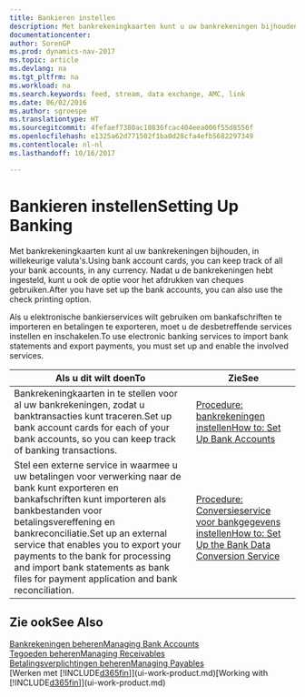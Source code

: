 ```yaml
---
title: Bankieren instellen
description: Met bankrekeningkaarten kunt u uw bankrekeningen bijhouden en bankfeeds instellen om gegevens uit te wisselen.
documentationcenter: 
author: SorenGP
ms.prod: dynamics-nav-2017
ms.topic: article
ms.devlang: na
ms.tgt_pltfrm: na
ms.workload: na
ms.search.keywords: feed, stream, data exchange, AMC, link
ms.date: 06/02/2016
ms.author: sgroespe
ms.translationtype: HT
ms.sourcegitcommit: 4fefaef7380ac10836fcac404eea006f55d8556f
ms.openlocfilehash: e1325a62d771502f1ba0d28cfa4efb5682297349
ms.contentlocale: nl-nl
ms.lasthandoff: 10/16/2017

---
```

# <a name="setting-up-banking"></a><span data-ttu-id="46ff1-103">Bankieren instellen</span><span class="sxs-lookup"><span data-stu-id="46ff1-103">Setting Up Banking</span></span>
<span data-ttu-id="46ff1-104">Met bankrekeningkaarten kunt al uw bankrekeningen bijhouden, in willekeurige valuta's.</span><span class="sxs-lookup"><span data-stu-id="46ff1-104">Using bank account cards, you can keep track of all your bank accounts, in any currency.</span></span> <span data-ttu-id="46ff1-105">Nadat u de bankrekeningen hebt ingesteld, kunt u ook de optie voor het afdrukken van cheques gebruiken.</span><span class="sxs-lookup"><span data-stu-id="46ff1-105">After you have set up the bank accounts, you can also use the check printing option.</span></span>

<span data-ttu-id="46ff1-106">Als u elektronische bankierservices wilt gebruiken om bankafschriften te importeren en betalingen te exporteren, moet u de desbetreffende services instellen en inschakelen.</span><span class="sxs-lookup"><span data-stu-id="46ff1-106">To use electronic banking services to import bank statements and  export payments, you must set up and enable the involved services.</span></span>

| <span data-ttu-id="46ff1-107">Als u dit wilt doen</span><span class="sxs-lookup"><span data-stu-id="46ff1-107">To</span></span> | <span data-ttu-id="46ff1-108">Zie</span><span class="sxs-lookup"><span data-stu-id="46ff1-108">See</span></span> |
| --- | --- |
| <span data-ttu-id="46ff1-109">Bankrekeningkaarten in te stellen voor al uw bankrekeningen, zodat u banktransacties kunt traceren.</span><span class="sxs-lookup"><span data-stu-id="46ff1-109">Set up bank account cards for each of your bank accounts, so you can keep track of banking transactions.</span></span> |[<span data-ttu-id="46ff1-110">Procedure: bankrekeningen instellen</span><span class="sxs-lookup"><span data-stu-id="46ff1-110">How to: Set Up Bank Accounts</span></span>](bank-how-setup-bank-accounts.md) |
| <span data-ttu-id="46ff1-111">Stel een externe service in waarmee u uw betalingen voor verwerking naar de bank kunt exporteren en bankafschriften kunt importeren als bankbestanden voor betalingsvereffening en bankreconciliatie.</span><span class="sxs-lookup"><span data-stu-id="46ff1-111">Set up an external service that enables you to export your payments to the bank for processing  and import bank statements as bank files for payment application and bank reconciliation.</span></span> |[<span data-ttu-id="46ff1-112">Procedure: Conversieservice voor bankgegevens instellen</span><span class="sxs-lookup"><span data-stu-id="46ff1-112">How to: Set Up the Bank Data Conversion Service</span></span>](bank-how-setup-bank-data-conversion-service.md) |

## <a name="see-also"></a><span data-ttu-id="46ff1-113">Zie ook</span><span class="sxs-lookup"><span data-stu-id="46ff1-113">See Also</span></span>
[<span data-ttu-id="46ff1-114">Bankrekeningen beheren</span><span class="sxs-lookup"><span data-stu-id="46ff1-114">Managing Bank Accounts</span></span>](bank-manage-bank-accounts.md)  
[<span data-ttu-id="46ff1-115">Tegoeden beheren</span><span class="sxs-lookup"><span data-stu-id="46ff1-115">Managing Receivables</span></span>](receivables-manage-receivables.md)  
[<span data-ttu-id="46ff1-116">Betalingsverplichtingen beheren</span><span class="sxs-lookup"><span data-stu-id="46ff1-116">Managing Payables</span></span>](payables-manage-payables.md)  
<span data-ttu-id="46ff1-117">[Werken met [!INCLUDE[d365fin](includes/d365fin_md.md)]](ui-work-product.md)</span><span class="sxs-lookup"><span data-stu-id="46ff1-117">[Working with [!INCLUDE[d365fin](includes/d365fin_md.md)]](ui-work-product.md)</span></span>

